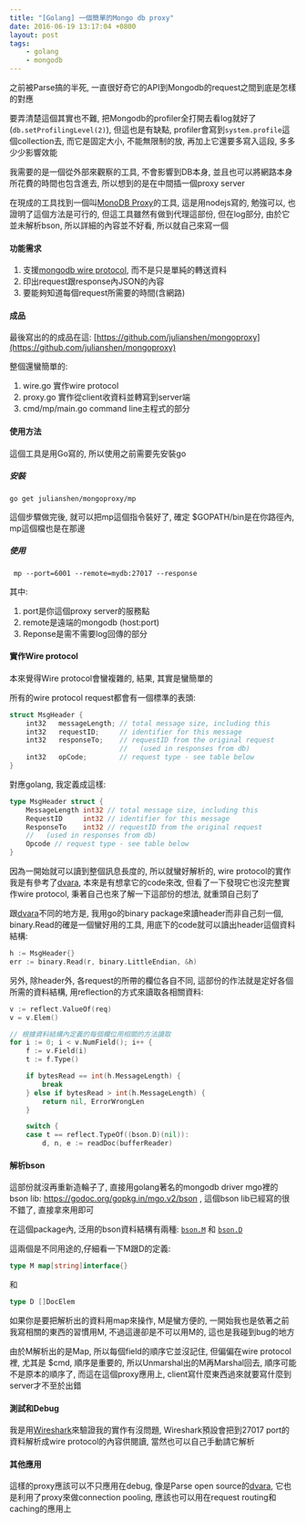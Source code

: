 ```yaml
---
title: "[Golang] 一個簡單的Mongo db proxy"
date: 2016-06-19 13:17:04 +0800
layout: post
tags:
    - golang
    - mongodb
---
```

之前被Parse搞的半死, 一直很好奇它的API到Mongodb的request之間到底是怎樣的對應

要弄清楚這個其實也不難, 把Mongodb的profiler全打開去看log就好了(```db.setProfilingLevel(2)```), 但這也是有缺點, profiler會寫到```system.profile```這個collection去, 而它是固定大小, 不能無限制的放, 再加上它還要多寫入這段, 多多少少影響效能

我需要的是一個從外部來觀察的工具, 不會影響到DB本身, 並且也可以將網路本身所花費的時間也包含進去, 所以想到的是在中間插一個proxy server

在現成的工具找到一個叫[MonoDB Proxy](https://github.com/christkv/mongodb-proxy)的工具, 這是用nodejs寫的, 勉強可以, 也證明了這個方法是可行的, 但這工具雖然有做到代理這部份, 但在log部分, 由於它並未解析bson, 所以詳細的內容並不好看, 所以就自己來寫一個

#### 功能需求
1. 支援[mongodb wire protocol](https://docs.mongodb.com/manual/reference/mongodb-wire-protocol/), 而不是只是單純的轉送資料
1. 印出request跟response內JSON的內容
1. 要能夠知道每個request所需要的時間(含網路)

#### 成品
最後寫出的的成品在這: [https://github.com/julianshen/mongoproxy](https://github.com/julianshen/mongoproxy)

整個還蠻簡單的:

1. wire.go 實作wire protocol
1. proxy.go 實作從client收資料並轉寫到server端
1. cmd/mp/main.go command line主程式的部分

#### 使用方法
這個工具是用Go寫的, 所以使用之前需要先安裝go

##### 安裝
```go get julianshen/mongoproxy/mp```

這個步驟做完後, 就可以把mp這個指令裝好了, 確定 $GOPATH/bin是在你路徑內, mp這個檔也是在那邊

##### 使用
``` mp --port=6001 --remote=mydb:27017 --response```

其中:

1. port是你這個proxy server的服務點
1. remote是遠端的mongodb (host:port)
1. Reponse是需不需要log回傳的部分

#### 實作Wire protocol

本來覺得Wire protocol會蠻複雜的, 結果, 其實是蠻簡單的

所有的wire protocol request都會有一個標準的表頭:

```c
struct MsgHeader {
    int32   messageLength; // total message size, including this
    int32   requestID;     // identifier for this message
    int32   responseTo;    // requestID from the original request
                           //   (used in responses from db)
    int32   opCode;        // request type - see table below
}
```

對應golang, 我定義成這樣:

```go
type MsgHeader struct {
	MessageLength int32 // total message size, including this
	RequestID     int32 // identifier for this message
	ResponseTo    int32 // requestID from the original request
	//   (used in responses from db)
	Opcode // request type - see table below
}
```

因為一開始就可以讀到整個訊息長度的, 所以就蠻好解析的, wire protocol的實作我是有參考了[dvara](https://github.com/facebookgo/dvara), 本來是有想拿它的code來改, 但看了一下發現它也沒完整實作wire protocol, 秉著自己也來了解一下這部份的想法, 就重頭自己刻了

跟[dvara](https://github.com/facebookgo/dvara)不同的地方是, 我用go的binary package來讀header而非自己刻一個, binary.Read的確是一個蠻好用的工具, 用底下的code就可以讀出header這個資料結構:

```go
h := MsgHeader{}
err := binary.Read(r, binary.LittleEndian, &h)
```

另外, 除header外, 各request的所帶的欄位各自不同, 這部份的作法就是定好各個所需的資料結構, 用reflection的方式來讀取各相關資料:

```go
v := reflect.ValueOf(req)
v = v.Elem()

// 根據資料結構內定義的每個欄位用相關的方法讀取
for i := 0; i < v.NumField(); i++ {
    f := v.Field(i)
    t := f.Type()

    if bytesRead == int(h.MessageLength) {
        break
    } else if bytesRead > int(h.MessageLength) {
        return nil, ErrorWrongLen
    }

    switch {
    case t == reflect.TypeOf((bson.D)(nil)):
        d, n, e := readDoc(bufferReader)
```

#### 解析bson

這部份就沒再重新造輪子了, 直接用golang著名的mongodb driver mgo裡的bson lib: https://godoc.org/gopkg.in/mgo.v2/bson , 這個bson lib已經寫的很不錯了, 直接拿來用即可

在這個package內, 泛用的bson資料結構有兩種: [```bson.M```](https://godoc.org/gopkg.in/mgo.v2/bson#M) 和 [```bson.D```](https://godoc.org/gopkg.in/mgo.v2/bson#D)

這兩個是不同用途的,仔細看一下M跟D的定義:

```go
type M map[string]interface{}
```
和

```go
type D []DocElem
```

如果你是要把解析出的資料用map來操作, M是蠻方便的, 一開始我也是依著之前我寫相關的東西的習慣用M, 不過這邊卻是不可以用M的, 這也是我碰到bug的地方

由於M解析出的是Map, 所以每個field的順序它並沒記住, 但偏偏在wire protocol裡, 尤其是 $cmd, 順序是重要的, 所以Unmarshal出的M再Marshal回去, 順序可能不是原本的順序了, 而這在這個proxy應用上, client寫什麼東西過來就要寫什麼到server才不至於出錯

#### 測試和Debug

我是用[Wireshark](https://www.wireshark.org)來驗證我的實作有沒問題, Wireshark預設會把到27017 port的資料解析成wire protocol的內容供閱讀, 當然也可以自己手動請它解析

#### 其他應用
這樣的proxy應該可以不只應用在debug, 像是Parse open source的[dvara](https://github.com/facebookgo/dvara), 它也是利用了proxy來做connection pooling, 應該也可以用在request routing和caching的應用上
